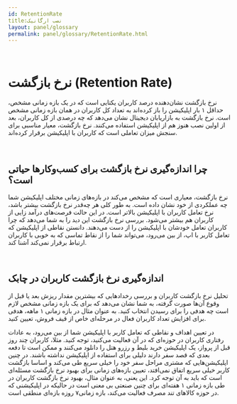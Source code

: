 ```yaml
---  
id: RetentionRate  
title:نصب ارگانیک  
layout: panel/glossary  
permalink: panel/glossary/RetentionRate.html  
---  
```


<br>


#  نرخ بازگشت (Retention Rate) 


نرخ بازگشت نشان‌دهنده درصد کاربران یکتایی است که در یک بازه زمانی مشخص، حداقل ۱ بار اپلیکیشن را باز کرده‌اند به تعداد کل کاربران در همان بازه زمانی مشخص است.  نرخ بازگشت به بازاریابان دیجیتال نشان می‌دهد که چه درصدی از کل کاربران، بعد از اولین نصب هنوز هم از اپلیکیشن استفاده می‌کنند. نرخ بازگشت، معیار مناسبی برای سنجش میزان تعاملی است که کاربران با اپلیکیشن برقرار کرده‌اند. 

<br>


## چرا اندازه‌گیری نرخ بازگشت برای کسب‌و‌کارها حیاتی است؟ ‌

نرخ بازگشت، معیاری است که مشخص می‌کند در بازه‌های زمانی مختلف اپلیکیشن شما چه عملکردی از خود نشان داده است. به طور کلی هر چه‌قدر نرخ بازگشت بیشتر باشد، نرخ تعامل کاربران با اپلیکیشن بالاتر است. در این حالت فرصت‌های درآمد زایی از کاربران هم بیشتر می‌شود.
بررسی نرخ بازگشت این دید را به شما می‌دهد که چرا کاربران تعامل خودشان با اپلیکیشن را از دست می‌دهند. دانستن نقاطی از اپلیکیشن که تعامل کاربر با اپ، از بین می‌رود، می‌تواند شما را از نقاط تماسی که به خوبی با کاربران ارتباط برقرار نمی‌کند آشنا کند. 


<br>


## اندازه‌گیری نرخ بازگشت کاربران در چابک 


تحلیل نرخ بازگشت کاربران و بررسی رخدادهایی که بیشترین مقدار ریزش بعد یا قبل از وقوع آن‌ها صورت گرفته، به شما نشان می‌دهد که برای یک بازه زمانی مشخص لازم است چه هدفی را برای رسیدن انتخاب کنید. به عنوان مثال در بازه زمانی ۱ ماهه، هدفی برای افزایش تعداد کاربران فعال در مرحله‌ای خاص از قیف فروش، تعیین کنید.
 
در تعیین اهداف و نقاطی که تعامل کاربر با اپلیکیشن شما از بین می‌رود، به عادات رفتاری کاربران در حوزه‌ای که در آن فعالیت می‌کنید، توجه کنید. مثلا، کاربران چند روز قبل از پرواز، یک اپلیکیشن خرید بلیط و رزرو هتل را دانلود می‌کنند و ممکن است تا دفعه بعدی که قصد سفر دارند دلیلی برای استفاده از اپلیکیشن نداشته باشند. در چنین اپلیکیشن‌هایی که مشتری مراحل سفر خود را خیلی سریع طی می‌کند و اساسا بازگشت کاربر خیلی سریع اتفاق نمی‌افتد، تعیین بازه‌های زمانی برای بهبود نرخ بازگشت مسئله‌ای است که باید به آن توجه کرد. این یعنی، به عنوان مثال، بهبود نرخ بازگشت کاربران در طی بازه زمانی ۱ هفته‌ای برای چنین صنعتی بی معنی است در حالیکه در اپلیکیشنی که در حوزه کالاهای تند مصرف فعالیت می‌کند، بازه زمانی۷ روزه بازه‌ای منطقی است.


<br> 

